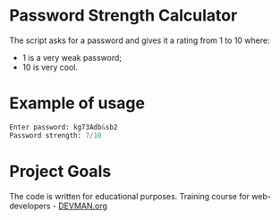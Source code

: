 # Password Strength Calculator

The script asks for a password and gives it a rating from 1 to 10 where:
- 1 is a very weak password;
- 10 is very cool.

# Example of usage

```python password_strength.py
Enter password: kg73Adb&sb2
Password strength: 7/10
```

# Project Goals

The code is written for educational purposes. Training course for web-developers - [DEVMAN.org](https://devman.org)
